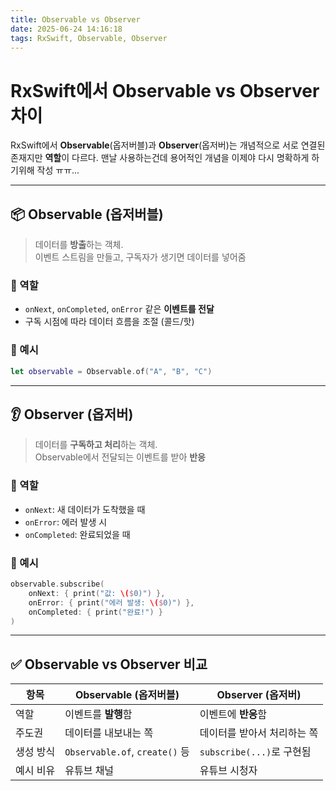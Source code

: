 ```yaml
---
title: Observable vs Observer
date: 2025-06-24 14:16:18
tags: RxSwift, Observable, Observer
---
```


# RxSwift에서 Observable vs Observer 차이

RxSwift에서 **Observable**(옵저버블)과 **Observer**(옵저버)는 개념적으로 서로 연결된 존재지만 **역할**이 다르다.
맨날 사용하는건데 용어적인 개념을 이제야 다시 명확하게 하기위해 작성 ㅠㅠ...

---

## 📦 Observable (옵저버블)

> 데이터를 **방출**하는 객체.  
> 이벤트 스트림을 만들고, 구독자가 생기면 데이터를 넣어줌

### 🔹 역할
- `onNext`, `onCompleted`, `onError` 같은 **이벤트를 전달**
- 구독 시점에 따라 데이터 흐름을 조절 (콜드/핫)

### 🔹 예시
```swift
let observable = Observable.of("A", "B", "C")
```

---

## 👂 Observer (옵저버)

> 데이터를 **구독하고 처리**하는 객체.  
> Observable에서 전달되는 이벤트를 받아 **반응**

### 🔹 역할
- `onNext`: 새 데이터가 도착했을 때
- `onError`: 에러 발생 시
- `onCompleted`: 완료되었을 때

### 🔹 예시
```swift
observable.subscribe(
    onNext: { print("값: \($0)") },
    onError: { print("에러 발생: \($0)") },
    onCompleted: { print("완료!") }
)
```

---

## ✅ Observable vs Observer 비교

| 항목          | Observable (옵저버블)         | Observer (옵저버)              |
|---------------|-------------------------------|-------------------------------|
| 역할          | 이벤트를 **발행**함            | 이벤트에 **반응**함           |
| 주도권        | 데이터를 내보내는 쪽           | 데이터를 받아서 처리하는 쪽  |
| 생성 방식     | `Observable.of`, `create()` 등 | `subscribe(...)`로 구현됨    |
| 예시 비유     | 유튜브 채널                    | 유튜브 시청자                 |
